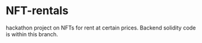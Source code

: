 # NFT-rentals
hackathon project on NFTs for rent at certain prices.
Backend solidity code is within this branch.
